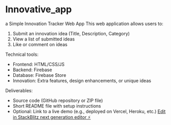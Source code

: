 # Innovative_app

a Simple Innovation Tracker Web App
This web application allows users to:

1. Submit an innovation idea (Title, Description, Category)
2. View a list of submitted ideas
3. Like or comment on ideas

Technical tools:

- Frontend: HTML/CSS/JS
- Backend: Firebase
- Database: Firebase Store
- Innovation: Extra features, design enhancements, or unique ideas

Deliverables:

- Source code (GitHub repository or ZIP file)
- Short README file with setup instructions
- Optional: Link to a live demo (e.g., deployed on Vercel, Heroku, etc.)
  [Edit in StackBlitz next generation editor ⚡️](https://stackblitz.com/~/github.com/engnorah/Innovative_app)
